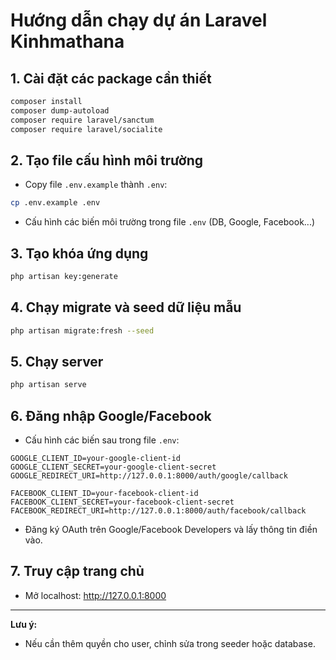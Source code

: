 # Hướng dẫn chạy dự án Laravel Kinhmathana

## 1. Cài đặt các package cần thiết

```bash
composer install
composer dump-autoload
composer require laravel/sanctum
composer require laravel/socialite
```

## 2. Tạo file cấu hình môi trường

-   Copy file `.env.example` thành `.env`:

```bash
cp .env.example .env
```

-   Cấu hình các biến môi trường trong file `.env` (DB, Google, Facebook...)

## 3. Tạo khóa ứng dụng

```bash
php artisan key:generate
```

## 4. Chạy migrate và seed dữ liệu mẫu

```bash
php artisan migrate:fresh --seed
```

## 5. Chạy server

```bash
php artisan serve
```

## 6. Đăng nhập Google/Facebook

-   Cấu hình các biến sau trong file `.env`:

```
GOOGLE_CLIENT_ID=your-google-client-id
GOOGLE_CLIENT_SECRET=your-google-client-secret
GOOGLE_REDIRECT_URI=http://127.0.0.1:8000/auth/google/callback

FACEBOOK_CLIENT_ID=your-facebook-client-id
FACEBOOK_CLIENT_SECRET=your-facebook-client-secret
FACEBOOK_REDIRECT_URI=http://127.0.0.1:8000/auth/facebook/callback
```

-   Đăng ký OAuth trên Google/Facebook Developers và lấy thông tin điền vào.

## 7. Truy cập trang chủ

-   Mở localhost: http://127.0.0.1:8000

---

**Lưu ý:**

-   Nếu cần thêm quyền cho user, chỉnh sửa trong seeder hoặc database.
